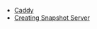 - [Caddy](<Caddy c2f4205c.md>)
- [Creating Snapshot Server](<Creating Snapshot Server 7f755aba.md>)
